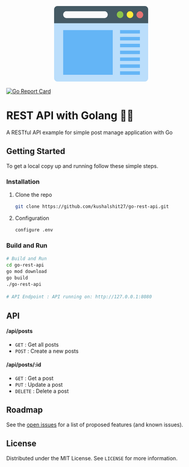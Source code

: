 <p align="center">
  <img width="250" height="200" src="readme-icon.png">
</p>

[![Go Report Card](https://goreportcard.com/badge/github.com/kushalshit27/go-rest-api)](https://goreportcard.com/report/github.com/kushalshit27/go-rest-api)
<!-- GETTING STARTED -->
# REST API with Golang :technologist:
A RESTful API example for simple post manage application with Go


## Getting Started

To get a local copy up and running follow these simple steps.

### Installation

1. Clone the repo
   ```sh
   git clone https://github.com/kushalshit27/go-rest-api.git
   ```
2. Configuration
   ```sh
   configure .env
   ```

### Build and Run
```bash
# Build and Run
cd go-rest-api
go mod download
go build
./go-rest-api

# API Endpoint : API running on: http://127.0.0.1:8080
```
## API

#### /api/posts
* `GET` : Get all posts
* `POST` : Create a new posts

#### /api/posts/:id
* `GET` : Get a post
* `PUT` : Update a post
* `DELETE` : Delete a post

## Roadmap

See the [open issues](https://github.com/kushalshit27/go-rest-api/issues) for a list of proposed features (and known issues).


## License

Distributed under the MIT License. See `LICENSE` for more information.
